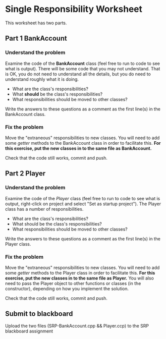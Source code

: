 # Single Responsibility Worksheet

This worksheet has two parts.

## Part 1 BankAccount

### Understand the problem

Examine the code of the **BankAccount** class (feel free to run to code to see what is output).
There will be some code that you may not understand. That is OK, you do not need to understand all the details, but you do 
need to understand roughly what it is doing.

- What are the class's responsibilities? 
- What **should** be the class's responsibilities?
- What responsibilities should be moved to other classes?

Write the answers to these questions as a comment as the first line(s) in the BankAccount class.

### Fix the problem

Move the "extraneous" responsibilities to new classes. You will need to add some *getter* methods 
to the BankAccount class in order to facilitate this. **For this exercise, put the new classes in to the same file as BankAccount.**

Check that the code still works, commit and push.

## Part 2 Player

### Understand the problem

Examine the code of the *Player* class (feel free to run to code to see what is output, right-click on project and select "Set as startup project").
The Player class has a number of responsibilities.

- What are the class's responsibilities? 
- What should be the class's responsibilities?
- What responsibilities should be moved to other classes?

Write the answers to these questions as a comment as the first line(s) in the Player class.

### Fix the problem

Move the "extraneous" responsibilities to new classes. You will need to add some *getter* methods 
to the Player class in order to facilitate this. **For this exercise, put the new classes in to the same file as Player.**
You will also need to pass the Player object to other functions or classes (in the constructor), depending on how you implement the solution.

Check that the code still works, commit and push.

## Submit to blackboard

Upload the two files (SRP-BankAccount.cpp && Player.ccp) to the SRP blackboard assignment
